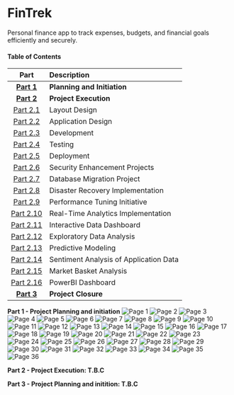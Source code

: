 # FinTrek
Personal finance app to track expenses, budgets, and financial goals efficiently and securely.


#### Table of Contents
| Part | Description |
|:----:|:------------|
|[**Part 1**](#part1)|**Planning and Initiation**|
|[**Part 2**](#part2)|**Project Execution**|
|[Part 2.1](#layout-design)|Layout Design|
|[Part 2.2](#application-design)|Application Design|
|[Part 2.3](#development)|Development|
|[Part 2.4](#testing)|Testing|
|[Part 2.5](#deployment)|Deployment|
|[Part 2.6](#security-enhancement)|Security Enhancement Projects|
|[Part 2.7](#database-migration)|Database Migration Project|
|[Part 2.8](#disaster-recovery)|Disaster Recovery Implementation|
|[Part 2.9](#performance-tuning)|Performance Tuning Initiative|
|[Part 2.10](#real-time-analytics)|Real-Time Analytics Implementation|
|[Part 2.11](#interactive-data-dashboard)|Interactive Data Dashboard|
|[Part 2.12](#exploratory-data-analysis)|Exploratory Data Analysis|
|[Part 2.13](#predictive-modeling)|Predictive Modeling|
|[Part 2.14](#sentiment-analysis)|Sentiment Analysis of Application Data|
|[Part 2.15](#market-basket-analysis)|Market Basket Analysis|
|[Part 2.16](#powerbi-dashboard)|PowerBI Dashboard|
|[**Part 3**](#part3)|**Project Closure** |






<a id=part1></a> **Part 1 - Project Planning and initiation**
![Page 1](img/FinTrek_Page_01.png)
![Page 2](img/FinTrek_Page_02.png)
![Page 3](img/FinTrek_Page_03.png)
![Page 4](img/FinTrek_Page_04.png)
![Page 5](img/FinTrek_Page_05.png)
![Page 6](img/FinTrek_Page_06.png)
![Page 7](img/FinTrek_Page_07.png)
![Page 8](img/FinTrek_Page_08.png)
![Page 9](img/FinTrek_Page_09.png)
![Page 10](img/FinTrek_Page_10.png)
![Page 11](img/FinTrek_Page_11.png)
![Page 12](img/FinTrek_Page_12.png)
![Page 13](img/FinTrek_Page_13.png)
![Page 14](img/FinTrek_Page_14.png)
![Page 15](img/FinTrek_Page_15.png)
![Page 16](img/FinTrek_Page_16.png)
![Page 17](img/FinTrek_Page_17.png)
![Page 18](img/FinTrek_Page_18.png)
![Page 19](img/FinTrek_Page_19.png)
![Page 20](img/FinTrek_Page_20.png)
![Page 21](img/FinTrek_Page_21.png)
![Page 22](img/FinTrek_Page_22.png)
![Page 23](img/FinTrek_Page_23.png)
![Page 24](img/FinTrek_Page_24.png)
![Page 25](img/FinTrek_Page_25.png)
![Page 26](img/FinTrek_Page_26.png)
![Page 27](img/FinTrek_Page_27.png)
![Page 28](img/FinTrek_Page_28.png)
![Page 29](img/FinTrek_Page_29.png)
![Page 30](img/FinTrek_Page_30.png)
![Page 31](img/FinTrek_Page_31.png)
![Page 32](img/FinTrek_Page_32.png)
![Page 33](img/FinTrek_Page_33.png)
![Page 34](img/FinTrek_Page_34.png)
![Page 35](img/FinTrek_Page_35.png)
![Page 36](img/FinTrek_Page_36.png)

<a id=part2></a> **Part 2 - Project Execution: T.B.C**

<a id=part3></a> **Part 3 - Project Planning and initition: T.B.C**
